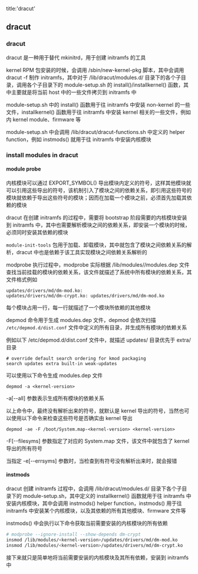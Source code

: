 title:'dracut'
## dracut


### dracut

dracut 是一种用于替代 mkinitrd，用于创建 initramfs 的工具

kernel RPM 包安装的时候，会调用 /sbin/new-kernel-pkg 脚本，其中会调用 dracut -f 制作 initramfs，其中对于 /lib/dracut/modules.d/ 目录下的各个子目录，调用各个子目录下的 module-setup.sh 的 install()/installkernel() 函数，其中主要就是将当前 host 中的一些文件拷贝到 initramfs 中

module-setup.sh 中的 install() 函数用于往 initramfs 中安装 non-kernel 的一些文件，installkernel() 函数用于往 initramfs 中安装 kernel 相关的一些文件，例如内 kernel module、firmware 等

module-setup.sh 中会调用 /lib/dracut/dracut-functions.sh 中定义的 helper function，例如 instmods() 就用于往 initramfs 中安装内核模块


### install modules in dracut

#### module probe

内核模块可以通过 EXPORT_SYMBOL() 导出模块内定义的符号，这样其他模块就可以引用这些导出的符号，该机制引入了模块之间的依赖关系，即引用这些符号的模块就依赖于导出这些符号的模块；因而在加载一个模块之前，必须首先加载其依赖的模块

dracut 在创建 initramfs 的过程中，需要将 bootstrap 阶段需要的内核模块安装到 initramfs 中，其中也需要解析模块之间的依赖关系，即安装一个模块的时候，必须同时安装其依赖的模块

`module-init-tools` 包用于加载、卸载模块，其中就包含了模块之间依赖关系的解析，dracut 中也是依赖于该工具实现模块之间依赖关系解析的


modprobe <module> 执行过程中，modprobe 实际根据 /lib/modules/<kernel-version>/modules.dep 文件查找当前挂载的模块的依赖关系，该文件就描述了系统中所有模块的依赖关系，其文件格式例如

```
updates/drivers/md/dm-mod.ko:
updates/drivers/md/dm-crypt.ko: updates/drivers/md/dm-mod.ko
```
每个模块占用一行，每一行就描述了一个模块所依赖的其他模块


depmod 命令用于生成 modules.dep 文件，depmod 会依次扫描 `/etc/depmod.d/dist.conf` 文件中定义的所有目录，并生成所有模块的依赖关系

例如以下 /etc/depmod.d/dist.conf 文件中，就描述 updates/ 目录优先于 extra/ 目录

```
# override default search ordering for kmod packaging
search updates extra built-in weak-updates
```


可以使用以下命令生成 modules.dep 文件

```
depmod -a <kernel-version>
```

-a[--all] 参数表示生成所有模块的依赖关系


以上命令中，最终没有解析出来的符号，就默认是 kernel 导出的符号，当然也可以使用以下命令来检查这些符号是否确实由 kernel 导出

```
depmod -ae -F /boot/System.map-<kernel-version> <kernel-version>
```

-F[--filesyms] 参数指定了对应的 System.map 文件，该文件中就包含了 kernel 导出的所有符号

当指定 -e[--errsyms] 参数时，当检查到有符号没有解析出来时，就会报错


#### instmods

dracut 创建 initramfs 过程中，会调用 /lib/dracut/modules.d/ 目录下各个子目录下的 module-setup.sh，其中定义的 installkernel() 函数就用于往 initramfs 中安装内核模块，其中会调用 instmods() helper function，instmods() 用于往 initramfs 中安装某个内核模块，以及其依赖的所有其他模块、firmware 文件等

instmods() 中会执行以下命令获取当前需要安装的内核模块的所有依赖

```sh
# modprobe --ignore-install --show-depends dm-crypt
insmod /lib/modules/<kernel-version>/updates/drivers/md/dm-mod.ko
insmod /lib/modules/<kernel-version>/updates/drivers/md/dm-crypt.ko
```

接下来就只是简单地将当前需要安装的内核模块及其所有依赖，安装到 initramfs 中








